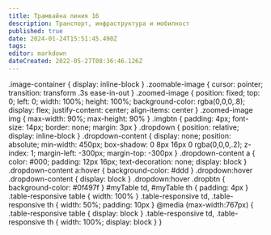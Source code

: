 ```yaml
---
title: Трамвайна линия 16
description: Транспорт, инфраструктура и мобилност
published: true
date: 2024-01-24T15:51:45.490Z
tags: 
editor: markdown
dateCreated: 2022-05-27T08:36:46.126Z
---
```


.image-container {
  display: inline-block
}
.zoomable-image {
  cursor: pointer;
  transition: transform .3s ease-in-out
}
.zoomed-image {
  position: fixed;
  top: 0;
  left: 0;
  width: 100%;
  height: 100%;
  background-color: rgba(0,0,0,.8);
  display: flex;
  justify-content: center;
  align-items: center
}
.zoomed-image img {
  max-width: 90%;
  max-height: 90%
}
.imgbtn {
  padding: 4px;
  font-size: 14px;
  border: none;
  margin: 3px
}
.dropdown {
  position: relative;
  display: inline-block
}
.dropdown-content {
  display: none;
  position: absolute;
  min-width: 450px;
  box-shadow: 0 8px 16px 0 rgba(0,0,0,.2);
  z-index: 1;
  margin-left: -300px;
  margin-top: -300px
}
.dropdown-content a {
  color: #000;
  padding: 12px 16px;
  text-decoration: none;
  display: block
}
.dropdown-content a:hover {
  background-color: #ddd
}
.dropdown:hover .dropdown-content {
  display: block
}
.dropdown:hover .dropbtn {
  background-color: #0f497f
}
#myTable td,
#myTable th {
  padding: 4px
}
.table-responsive table {
  width: 100%
}
.table-responsive td,
.table-responsive th {
  width: 50%;
  padding: 10px
}
@media (max-width:767px) {
  .table-responsive table {
    display: block
  }
  .table-responsive td,
  .table-responsive th {
    width: 100%;
    display: block
  }
}